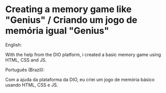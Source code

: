 # Creating a memory game like "Genius" / Criando um jogo de memória igual "Genius"

English:

With the help from the DIO platform, i created a basic memory game using HTML, CSS and JS.

Português (Brazil):

Com a ajuda da plataforma da DIO, eu criei um jogo de memória básico usando HTML, CSS e JS.
